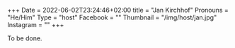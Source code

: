 +++
Date = 2022-06-02T23:24:46+02:00
title = "Jan Kirchhof"
Pronouns = "He/Him"
Type = "host"
Facebook = ""
Thumbnail = "/img/host/jan.jpg"
Instagram = ""
+++

To be done.